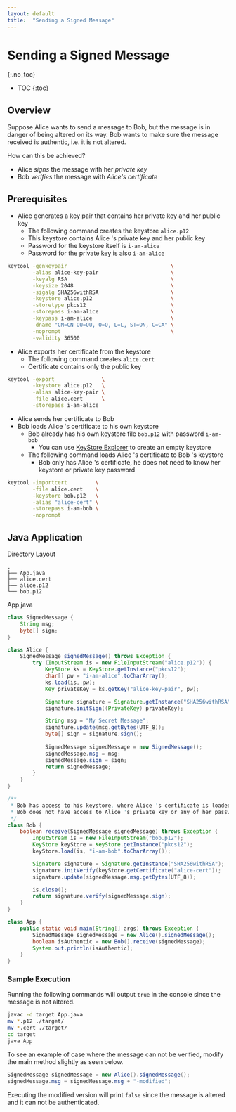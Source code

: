 ```yaml
---
layout: default
title:  "Sending a Signed Message"
---
```


# Sending a Signed Message
{:.no_toc}

* TOC
{:toc}

## Overview
Suppose Alice wants to send a message to Bob, but the message is in danger of being altered on its way. Bob wants to make sure the message received is authentic, i.e. it is not altered. 

How can this be achieved? 
- Alice _signs_ the message with her _private key_
- Bob _verifies_ the message with _Alice's certificate_

## Prerequisites
- Alice generates a key pair that contains her private key and her public key
  - The following command creates the keystore `alice.p12`
  - This keystore contains Alice 's private key and her public key
  - Password for the keystore itself is `i-am-alice`
  - Password for the private key is also `i-am-alice`

```bash
keytool -genkeypair                                 \
        -alias alice-key-pair                       \
        -keyalg RSA                                 \
        -keysize 2048                               \
        -sigalg SHA256withRSA                       \
        -keystore alice.p12                         \
        -storetype pkcs12                           \
        -storepass i-am-alice                       \
        -keypass i-am-alice                         \
        -dname "CN=CN OU=OU, O=O, L=L, ST=ON, C=CA" \
        -noprompt                                   \
        -validity 36500        
```

- Alice exports her certificate from the keystore
  - The following command creates `alice.cert`
  - Certificate contains only the public key

```bash
keytool -export               \
        -keystore alice.p12   \
        -alias alice-key-pair \
        -file alice.cert      \
        -storepass i-am-alice
```

- Alice sends her certificate to Bob
- Bob loads Alice 's certificate to his own keystore
  - Bob already has his own keystore file `bob.p12` with password `i-am-bob`
    - You can use [KeyStore Explorer](https://keystore-explorer.org/) to create an empty keystore
  - The following command loads Alice 's certificate to Bob 's keystore
    - Bob only has Alice 's certificate, he does not need to know her keystore or private key password

```bash
keytool -importcert         \
        -file alice.cert    \
        -keystore bob.p12   \
        -alias "alice-cert" \
        -storepass i-am-bob \
        -noprompt
```

## Java Application
Directory Layout
```plaintext
.
├── App.java
├── alice.cert
├── alice.p12
└── bob.p12
```
App.java
```java
class SignedMessage {
    String msg;
    byte[] sign;
}

class Alice {
    SignedMessage signedMessage() throws Exception {
        try (InputStream is = new FileInputStream("alice.p12")) {
            KeyStore ks = KeyStore.getInstance("pkcs12");
            char[] pw = "i-am-alice".toCharArray();
            ks.load(is, pw);
            Key privateKey = ks.getKey("alice-key-pair", pw);

            Signature signature = Signature.getInstance("SHA256withRSA");
            signature.initSign((PrivateKey) privateKey);

            String msg = "My Secret Message";
            signature.update(msg.getBytes(UTF_8));
            byte[] sign = signature.sign();
            
            SignedMessage signedMessage = new SignedMessage();
            signedMessage.msg = msg;
            signedMessage.sign = sign;
            return signedMessage;
        }
    }
}

/**
 * Bob has access to his keystore, where Alice 's certificate is loaded.
 * Bob does not have access to Alice 's private key or any of her passwords.
 */
class Bob {
    boolean receive(SignedMessage signedMessage) throws Exception {
        InputStream is = new FileInputStream("bob.p12");        
        KeyStore keyStore = KeyStore.getInstance("pkcs12");
        keyStore.load(is, "i-am-bob".toCharArray());

        Signature signature = Signature.getInstance("SHA256withRSA");
        signature.initVerify(keyStore.getCertificate("alice-cert"));
        signature.update(signedMessage.msg.getBytes(UTF_8));

        is.close();
        return signature.verify(signedMessage.sign);
    }
}

class App {
    public static void main(String[] args) throws Exception {
        SignedMessage signedMessage = new Alice().signedMessage();
        boolean isAuthentic = new Bob().receive(signedMessage);
        System.out.println(isAuthentic);
    }
}
```

### Sample Execution
Running the following commands will output `true` in the console since the message is not altered.

```bash
javac -d target App.java
mv *.p12 ./target/
mv *.cert ./target/
cd target
java App
```

To see an example of case where the message can not be verified, modify the main method slightly as seen below.

```java
SignedMessage signedMessage = new Alice().signedMessage();
signedMessage.msg = signedMessage.msg + "-modified";
```

Executing the modified version will print `false` since the message is altered and it can not be authenticated.
